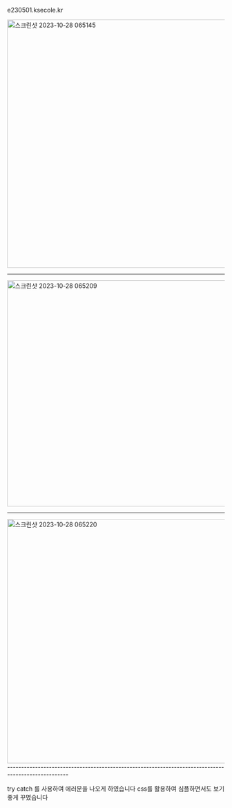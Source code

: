e230501.ksecole.kr

<img width="574" alt="스크린샷 2023-10-28 065145" src="https://github.com/seok12/ecoleproject/assets/48661266/02035d17-ce9b-424d-936b-86c3261bbdcc">

----------------------------------------------------------------------------------------------------

<img width="523" alt="스크린샷 2023-10-28 065209" src="https://github.com/seok12/ecoleproject/assets/48661266/e8ad99a5-c85b-4194-b965-8258a21c3650">

----------------------------------------------------------------------------------------------------
<img width="565" alt="스크린샷 2023-10-28 065220" src="https://github.com/seok12/ecoleproject/assets/48661266/71c5a643-2b8a-458d-b578-1acca0ae6a42">
----------------------------------------------------------------------------------------------------

try catch 를 사용하여 에러문을 나오게 하였습니다
css를 활용하여 심플하면서도 보기좋게 꾸몄습니다

